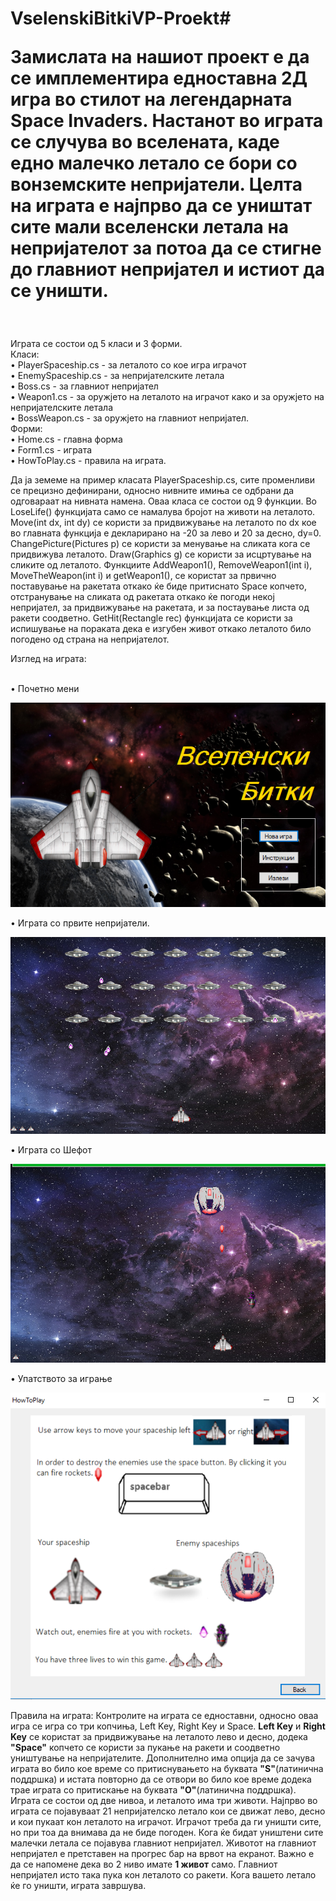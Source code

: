 # VselenskiBitkiVP-Proekt# <p>Замислата на нашиот проект е да се имплементира едноставна 2Д игра во стилот на легендарната Space Invaders. Настанот во играта се случува во вселената, каде едно малечко летало се бори со вонземските непријатели. Целта на играта е најпрво да се уништат сите мали вселенски летала на непријателот за потоа да се стигне до главниот непријател и истиот да се уништи.</p>
</br>
<p>Играта се состои од 5 класи и 3 форми.</br>	Класи:</br>
•	PlayerSpaceship.cs - за леталото со кое игра играчот</br>
•	EnemySpaceship.cs - за непријателските летала</br>
•	Boss.cs - за главниот непријател</br>
•	Weapon1.cs - за оружјето на леталото на играчот како и за оружјето на непријателските летала</br>
•	BossWeapon.cs - за оружјето на главниот непријател.</br>
	Форми:</br>
•	Home.cs - главна форма</br>
•	Form1.cs - играта</br>
•	HowToPlay.cs - правила на играта.</p>

<p>Да ја земеме на пример класата PlayerSpaceship.cs, сите променливи се прецизно дефинирани, односно нивните имиња се одбрани да одговараат на нивната намена. Оваа класа се состои од 9 функции. Во LoseLife() функцијата само се намалува бројот на животи на леталото. Move(int dx, int dy) се користи за придвижување на леталото по dx кое во главната функција е декларирано на -20 за лево и 20 за десно, dy=0. ChangePicture(Pictures p) се користи за менување на сликата кога се придвижува леталото. Draw(Graphics g) се користи за исцртување на сликите од леталото. Функциите AddWeapon1(), RemoveWeapon1(int i), MoveTheWeapon(int i) и getWeapon1(), се користат за првично поставување на ракетата откако ќе биде притиснато Space копчето, отстранување на сликата од ракетата откако ќе погоди некој непријател, за придвижување на ракетата, и за постаување листа од ракети соодветно. GetHit(Rectangle rec) функцијата се користи за испишување на пораката дека е изгубен живот откако леталото било погодено од страна на непријателот. </p>
<p>Изглед на играта:</p></br>
•	Почетно мени

![Alt text](pics/1.png)

•	Играта со првите непријатели.

![Alt text](pics/2.png)

•	Играта со Шефот

![Alt text](pics/3.png)

•	Упатството за играње

![Alt text](pics/4.png)

<p>Правила на играта:
	Контролите на играта се едноставни, односно оваа игра се игра со три копчиња, Left Key, Right Key и Space. <b>Left Key</b> и <b>Right Key</b> се користат за придвижување на леталото лево и десно, додека <b>"Space"</b> копчето се користи за пукање на ракети и соодветно уништување на непријателите. Дополнително има опција да се зачува играта во било кое време со притиснувањето на буквата <b>"S"</b>(латинична поддршка) и истата повторно да се отвори во било кое време додека трае играта со притискање на буквата <b>"O"</b>(латинична поддршка). Играта се состои од две нивоa, и леталото има три животи. Најпрво во играта се појавуваат 21 непријателско летало кои се движат лево, десно и кои пукаат кон леталото на играчот. Играчот треба да ги уништи сите, но при тоа да внимава да не биде погоден. Кога ќе бидат уништени сите малечки летала се појавува главниот непријател. Животот на главниот непријател е претставен на прогрес бар на врвот на екранот. Важно е да се напомене дека во 2 ниво имате <b>1 живот</b> само. Главниот непријател исто така пука кон леталото со ракети. Кога вашето летало ќе го уништи, играта завршува.
</p>
